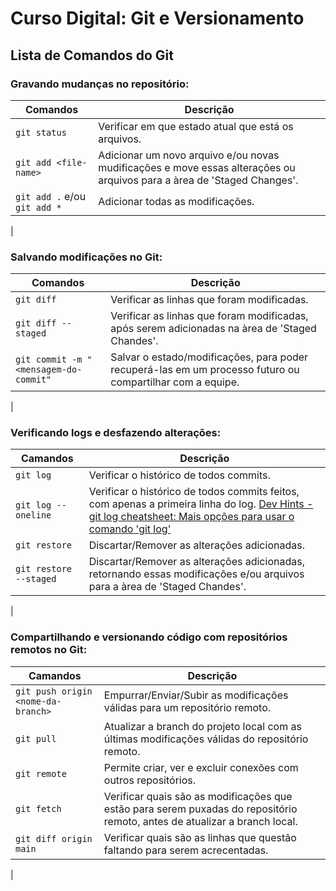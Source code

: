 # Curso Digital: Git e Versionamento

## Lista de Comandos do Git

### Gravando mudanças no repositório:

| Comandos | Descrição |
| -------- | -------- |
| ```git status``` | Verificar em que estado atual que está os arquivos. |
| ```git add <file-name>``` | Adicionar um novo arquivo e/ou novas mudificações e move essas alterações ou arquivos para a àrea de 'Staged Changes'. |
| ```git add .``` e/ou ```git add *``` | Adicionar todas as modificações. |
|

### Salvando modificações no Git:

| Comandos | Descrição |
| -------- | -------- |
| ```git diff``` | Verificar as linhas que foram modificadas. |
| ```git diff --staged``` | Verificar as linhas que foram modificadas, após serem adicionadas na àrea de 'Staged Chandes'. |
| ```git commit -m "<mensagem-do-commit"``` | Salvar o estado/modificações, para poder recuperá-las em um processo futuro ou compartilhar com a equipe. |
|

### Verificando logs e desfazendo alterações:

| Camandos | Descrição |
| -------- | --------- |
| ```git log``` | Verificar o histórico de todos commits. |
| ```git log --oneline``` | Verificar o histórico de todos commits feitos, com apenas a primeira linha do log. [Dev Hints - git log cheatsheet: Mais opções para usar o comando 'git log'](https://devhints.io/git-log) |
| ```git restore``` | Discartar/Remover as alterações adicionadas. |
|```git restore --staged``` | Discartar/Remover as alterações adicionadas, retornando essas modificações e/ou arquivos para a àrea de 'Staged Chandes'. |
| 

### Compartilhando e versionando código com repositórios remotos no Git:

| Camandos | Descrição |
| -------- | --------- |
| ```git push origin <nome-da-branch>``` | Empurrar/Enviar/Subir as modificações válidas para um repositório remoto. |
| ```git pull``` | Atualizar a branch do projeto local com as últimas modificações válidas do repositório remoto. |
| ```git remote``` | Permite criar, ver e excluir conexões com outros repositórios. |
| ```git fetch``` | Verificar quais são as modificações que estão para serem puxadas do repositório remoto, antes de atualizar a branch local. |
| ```git diff origin main``` | Verificar quais são as linhas que questão faltando para serem acrecentadas. |
|